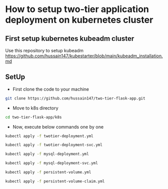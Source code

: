 # How to setup two-tier application deployment on kubernetes cluster
## First setup kubernetes kubeadm cluster
Use this repository to setup kubeadm https://github.com/hussain147/kubestarter/blob/main/kubeadm_installation.md

## SetUp
- First clone the code to your machine
```bash
git clone https://github.com/hussain147/two-tier-flask-app.git
```
- Move to k8s directory
```bash
cd two-tier-flask-app/k8s
```
- Now, execute below commands one by one
```bash
kubectl apply -f twotier-deployment.yml
```
```bash
kubectl apply -f twotier-deployment-svc.yml
```
```bash
kubectl apply -f mysql-deployment.yml
```
```bash
kubectl apply -f mysql-deployment-svc.yml
```
```bash
kubectl apply -f persistent-volume.yml
```
```bash
kubectl apply -f persistent-volume-claim.yml
```
